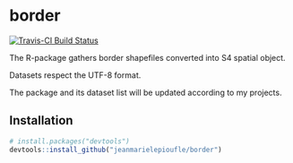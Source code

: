 # border

[![Travis-CI Build Status](https://travis-ci.org/jeanmarielepioufle/border.svg?branch=master)](https://travis-ci.org/jeanmarielepioufle/border)

The R-package gathers border shapefiles converted into S4 spatial object.

Datasets respect the UTF-8 format.

The package and its dataset list will be updated according to my projects.

## Installation

```R
# install.packages("devtools")
devtools::install_github("jeanmarielepioufle/border")
```
